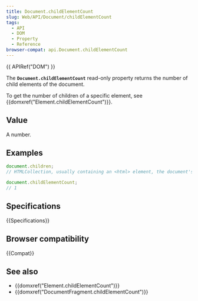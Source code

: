 ```yaml
---
title: Document.childElementCount
slug: Web/API/Document/childElementCount
tags:
  - API
  - DOM
  - Property
  - Reference
browser-compat: api.Document.childElementCount
---
```

{{ APIRef("DOM") }}

The **`Document.childElementCount`** read-only property
returns the number of child elements of the document.

To get the number of children of a specific element, see {{domxref("Element.childElementCount")}}.

## Value

A number.

## Examples
```js
document.children;
// HTMLCollection, usually containing an <html> element, the document's only child

document.childElementCount;
// 1
```

## Specifications

{{Specifications}}

## Browser compatibility

{{Compat}}

## See also

- {{domxref("Element.childElementCount")}}
- {{domxref("DocumentFragment.childElementCount")}}
